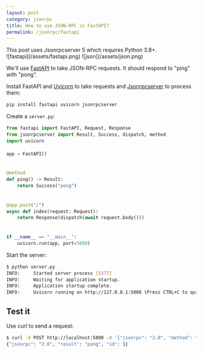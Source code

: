 ```yaml
---
layout: post
category: jsonrpc
title: How to use JSON-RPC in FastAPI?
permalink: /jsonrpc/fastapi
---
```

<div class="warning" markdown="1">
This post uses Jsonrpcserver 5 which requires Python 3.8+.
</div>

<div class="wide-logos" markdown="1">
![fastapi](/assets/fastapi.png)
![json](/assets/json.png)
</div>

We'll use [FastAPI](https://fastapi.tiangolo.com) to take JSON-RPC requests. It
should respond to "ping" with "pong".

Install FastAPI and [Uvicorn](https://www.uvicorn.org) to take requests and
[Jsonrpcserver](https://www.jsonrpcserver.com/) to process them:

```sh
pip install fastapi uvicorn jsonrpcserver
```

Create a `server.py`:

```python
from fastapi import FastAPI, Request, Response
from jsonrpcserver import Result, Success, dispatch, method
import uvicorn

app = FastAPI()


@method
def ping() -> Result:
    return Success("pong")


@app.post("/")
async def index(request: Request):
    return Response(dispatch(await request.body()))


if __name__ == "__main__":
    uvicorn.run(app, port=5000)
```

Start the server:
```sh
$ python server.py
INFO:     Started server process [5377]
INFO:     Waiting for application startup.
INFO:     Application startup complete.
INFO:     Uvicorn running on http://127.0.0.1:5000 (Press CTRL+C to quit)
```

## Test it

Use curl to send a request:
```sh
$ curl -X POST http://localhost:5000 -d '{"jsonrpc": "2.0", "method": "ping", "id": 1}'
{"jsonrpc": "2.0", "result": "pong", "id": 1}
```
